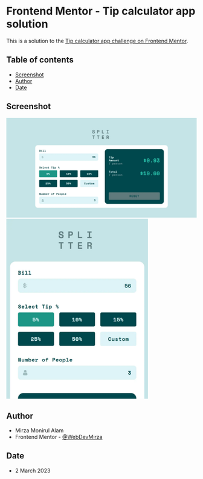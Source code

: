 # Frontend Mentor - Tip calculator app solution

This is a solution to the [Tip calculator app challenge on Frontend Mentor](https://www.frontendmentor.io/challenges/tip-calculator-app-ugJNGbJUX).

## Table of contents

- [Screenshot](#screenshot)
- [Author](#author)
- [Date](#date)

## Screenshot

<img src="./ss/s1.webp" width="800">
<img src="./ss/s2.webp" width="375">

## Author

- Mirza Monirul Alam
- Frontend Mentor - [@WebDevMirza](https://www.frontendmentor.io/profile/WebDevMirza)

## Date

- 2 March 2023
